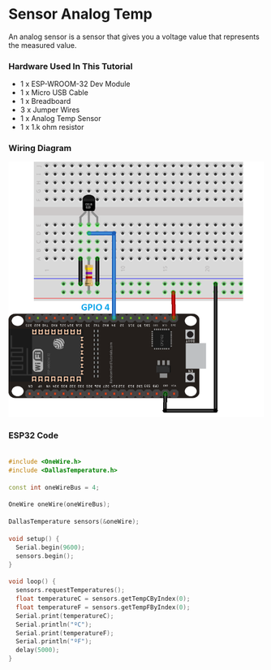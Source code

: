 # Sensor Analog Temp

An analog sensor is a sensor that gives you a voltage value that represents the measured value.

### Hardware Used In This Tutorial

- 1 x ESP-WROOM-32 Dev Module
- 1 x Micro USB Cable
- 1 x Breadboard
- 3 x Jumper Wires
- 1 x Analog Temp Sensor
- 1 x 1.k ohm resistor


### Wiring Diagram

![image info](img/temp_sensor.png)


### ESP32 Code

```C++

#include <OneWire.h>
#include <DallasTemperature.h>

const int oneWireBus = 4;     

OneWire oneWire(oneWireBus);

DallasTemperature sensors(&oneWire);

void setup() {
  Serial.begin(9600);
  sensors.begin();
}

void loop() {
  sensors.requestTemperatures(); 
  float temperatureC = sensors.getTempCByIndex(0);
  float temperatureF = sensors.getTempFByIndex(0);
  Serial.print(temperatureC);
  Serial.println("ºC");
  Serial.print(temperatureF);
  Serial.println("ºF");
  delay(5000);
}

